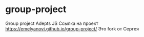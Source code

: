 # group-project
Group project Adepts JS
Ссылка на проект https://emelyanovi.github.io/group-project/
Это fork от Сергея
